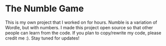 # The Numble Game

This is my own project that I worked on for hours. Numble is a variation of Wordle, but with numbers.
I made this project open source so that other people can learn from the code. If you plan to copy/rewrite my code, please credit me :). Stay tuned for updates!
